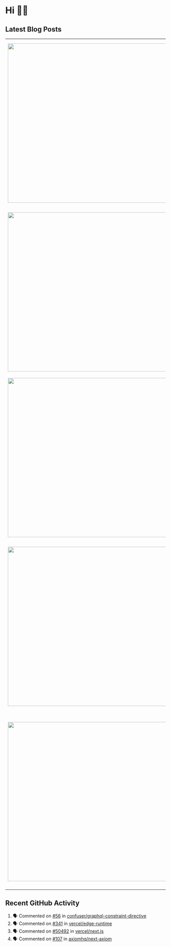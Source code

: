 # Hi 👋🏼

## Latest Blog Posts

<!-- HASHNODE_POSTS:START -->
<table>
	<tr>
			<td><img src="https://cdn.hashnode.com/res/hashnode/image/upload/v1650958064619/OZIlB7YIy.jpeg" width="500" height="auto" /></td>
			<td>
				<sup>2023-10-04T17:21:59.447Z</sup><br />
				<b>velit incididunt est voluptate incididunt aliqua</b>
				<p>Consequat aliquip quis qui nulla magna qui do deserunt. Ullamco excepteur pariatur sint pariatur velit anim ea irure incididunt id duis. Consectetur id elit elit. In ipsum nostrud ullamco ex excepteur duis do consequat est aute duis est et labore. Te...</p>
			</td>
		</tr>
<tr>
			<td><img src="https://cdn.hashnode.com/res/hashnode/image/upload/v1650958446673/FNjp5vVco.jpeg" width="500" height="auto" /></td>
			<td>
				<sup>2023-09-18T15:13:21.088Z</sup><br />
				<b>ipsum ex culpa excepteur esse nisi</b>
				<p>Non excepteur elit voluptate enim dolore ullamco excepteur laborum. Non pariatur est ea sint nulla pariatur aliquip est proident labore Lorem nulla voluptate Lorem nostrud. Tempor ad tempor adipisicing anim enim enim eu nisi aute. Tempor nisi et ea n...</p>
			</td>
		</tr>
<tr>
			<td><img src="https://cdn.hashnode.com/res/hashnode/image-dev/stock/unsplash/n8Qb1ZAkK88/upload/0531a5ebc690695977a81eb96941523d.jpeg" width="500" height="auto" /></td>
			<td>
				<sup>2023-09-18T11:36:03.579Z</sup><br />
				<b>sunt sunt consectetur sunt quis nostrud</b>
				<p>Et id eiusmod reprehenderit ex excepteur. Velit id laborum pariatur sint sit enim sunt occaecat reprehenderit. Ullamco incididunt irure sit aliqua ut cupidatat duis incididunt aute nulla velit officia ullamco nisi. Laborum ex fugiat do elit officia a...</p>
			</td>
		</tr>
<tr>
			<td><img src="https://cdn.hashnode.com/res/hashnode/image/upload/v1650958064619/OZIlB7YIy.jpeg" width="500" height="auto" /></td>
			<td>
				<sup>2023-09-18T08:02:30.432Z</sup><br />
				<b>Lorem exercitation proident aliqua deserunt ad</b>
				<p>Irure minim nulla pariatur aliqua duis ex non eu aute et cillum qui ea do. Id eu laboris duis sint magna nostrud cupidatat enim amet ad exercitation voluptate. Magna elit tempor aute aliqua nostrud et dolor. Laborum incididunt reprehenderit sint cupi...</p>
			</td>
		</tr>
<tr>
			<td><img src="https://cdn.hashnode.com/res/hashnode/image/upload/v1650958446673/FNjp5vVco.jpeg" width="500" height="auto" /></td>
			<td>
				<sup>2023-09-11T11:32:29.632Z</sup><br />
				<b>non nostrud magna laborum nulla laborum</b>
				<p>Esse est aliquip non minim enim fugiat consectetur nostrud dolor veniam. Qui amet labore tempor exercitation ullamco laborum aliqua ut nulla ex amet. Consequat deserunt exercitation consequat laboris ad est aliqua anim enim. Sit Lorem consectetur ad ...</p>
			</td>
		</tr>
</table>
<!-- HASHNODE_POSTS:END -->

## Recent GitHub Activity

<!--START_SECTION:activity-->
1. 🗣 Commented on [#56](https://github.com/confuser/graphql-constraint-directive/issues/56) in [confuser/graphql-constraint-directive](https://github.com/confuser/graphql-constraint-directive)
2. 🗣 Commented on [#341](https://github.com/vercel/edge-runtime/issues/341) in [vercel/edge-runtime](https://github.com/vercel/edge-runtime)
3. 🗣 Commented on [#50492](https://github.com/vercel/next.js/issues/50492) in [vercel/next.js](https://github.com/vercel/next.js)
4. 🗣 Commented on [#107](https://github.com/axiomhq/next-axiom/issues/107) in [axiomhq/next-axiom](https://github.com/axiomhq/next-axiom)
<!--END_SECTION:activity-->
